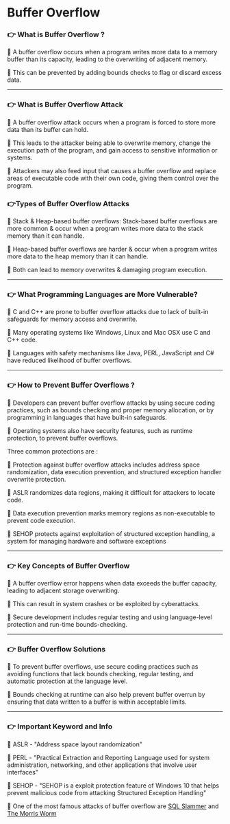 Buffer Overflow
===============

### 👉 What is Buffer Overflow ?

📌 A buffer overflow occurs when a program writes more data to a memory buffer than its capacity, leading to the overwriting of adjacent memory. 

📌 This can be prevented by adding bounds checks to flag or discard excess data.

  

* * *

### 👉 What is Buffer Overflow Attack

📌 A buffer overflow attack occurs when a program is forced to store more data than its buffer can hold. 

📌 This leads to the attacker being able to overwrite memory, change the execution path of the program, and gain access to sensitive information or systems. 

📌 Attackers may also feed input that causes a buffer overflow and replace areas of executable code with their own code, giving them control over the program.


### 👉Types of Buffer Overflow Attacks

📌 Stack & Heap-based buffer overflows: Stack-based buffer overflows are more common & occur when a program writes more data to the stack memory than it can handle.

📌 Heap-based buffer overflows are harder & occur when a program writes more data to the heap memory than it can handle. 

📌 Both can lead to memory overwrites & damaging program execution.

  

* * *

### 👉 What Programming Languages are More Vulnerable?

📌 C and C++ are prone to buffer overflow attacks due to lack of built-in safeguards for memory access and overwrite. 

📌 Many operating systems like Windows, Linux and Mac OSX use C and C++ code.

📌 Languages with safety mechanisms like Java, PERL, JavaScript and C# have reduced likelihood of buffer overflows.

  

* * *


### 👉 How to Prevent Buffer Overflows ?

📌 Developers can prevent buffer overflow attacks by using secure coding practices, such as bounds checking and proper memory allocation, or by programming in languages that have built-in safeguards. 

📌 Operating systems also have security features, such as runtime protection, to prevent buffer overflows.

Three common protections are :

📌 Protection against buffer overflow attacks includes address space randomization, data execution prevention, and structured exception handler overwrite protection. 

📌 ASLR randomizes data regions, making it difficult for attackers to locate code. 

📌 Data execution prevention marks memory regions as non-executable to prevent code execution.

📌 SEHOP protects against exploitation of structured exception handling, a system for managing hardware and software exceptions
  

* * *

### 👉 Key Concepts of Buffer Overflow

📌 A buffer overflow error happens when data exceeds the buffer capacity, leading to adjacent storage overwriting. 

📌 This can result in system crashes or be exploited by cyberattacks.

📌 Secure development includes regular testing and using language-level protection and run-time bounds-checking.

  

* * *

### 👉 Buffer Overflow Solutions

📌 To prevent buffer overflows, use secure coding practices such as avoiding functions that lack bounds checking, regular testing, and automatic protection at the language level. 

📌 Bounds checking at runtime can also help prevent buffer overrun by ensuring that data written to a buffer is within acceptable limits.


* * *

### 👉 Important Keyword and Info 

📌 ASLR - "Address space layout randomization"

📌 PERL - "Practical Extraction and Reporting Language used for system administration, networking, and other applications that involve user interfaces"

📌 SEHOP - "SEHOP is a exploit protection feature of Windows 10 that helps prevent malicious code from attacking Structured Exception Handling"

📌 One of the most famous attacks of buffer overflow are [SQL Slammer](https://en.wikipedia.org/wiki/SQL_Slammer) and [The Morris Worm](https://en.wikipedia.org/wiki/Morris_worm)